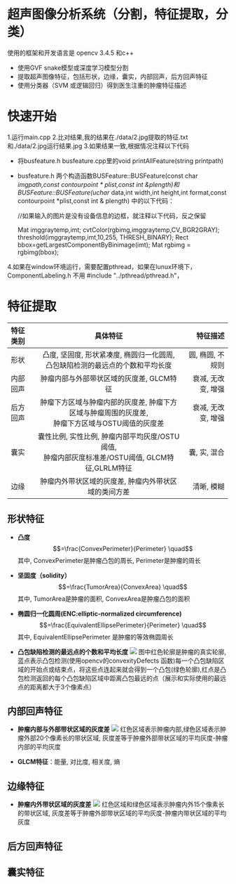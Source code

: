 # 超声图像分析系统（分割，特征提取，分类）

 使用的框架和开发语言是 opencv 3.4.5 和c++
 * 使用GVF snake模型或深度学习模型分割
 * 提取超声图像特征，包括形状，边缘，囊实，内部回声，后方回声特征
 * 使用分类器（SVM 或逻辑回归）得到医生注重的肿瘤特征描述
 
 
 # 快速开始
 
1.运行main.cpp
2.比对结果,我的结果在./data/2.jpg提取的特征.txt 和./data/2.jpg运行结果.jpg
3.如果结果一致,根据情况注释以下代码
* 将busfeature.h busfeature.cpp里的void printAllFeature(string printpath)
* busfeature.h 两个构造函数BUSFeature::BUSFeature(const char *imgpath,const contourpoint * plist,const int &plength)和 BUSFeature::BUSFeature(uchar* data,int width,int height,int format,const contourpoint *plist,const int & plength)
中的以下代码：

    //如果输入的图片是没有设备信息的边框，就注释以下代码，反之保留
    
	
    Mat imggraytemp,imt;
    cvtColor(rgbimg,imggraytemp,CV_BGR2GRAY);
    threshold(imggraytemp,imt,10,255, THRESH_BINARY);
    Rect bbox=getLargestComponentByBinimage(imt);
    Mat rgbimg = rgbimg(bbox);
	
4.如果在window环境运行，需要配置pthread，如果在lunux环境下，ComponentLabeling.h 不用 #include "../pthread/pthread.h"，

 # 特征提取
 
| 特征类别 | 具体特征 | 特征描述 |
| :--------------- |:---------------:| ---------------:|
| 形状  |凸度, 坚固度, 形状紧凑度, 椭圆归一化圆周, <br> 凸包缺陷检测的最远点的个数和平均长度|圆, 椭圆, 不规则|
|内部回声|肿瘤内部与外部带状区域的灰度差, GLCM特征 | 衰减, 无改变, 增强 |
|后方回声 |肿瘤下方区域与肿瘤内部的灰度差, 肿瘤下方区域与肿瘤周围的灰度差,<br> 肿瘤下方区域与OSTU阈值的灰度差| 衰减, 无改变, 增强|
|囊实  | 囊性比例, 实性比例, 肿瘤内部平均灰度/OSTU阈值, <br>肿瘤内部灰度标准差/OSTU阈值, GLCM特征,GLRLM特征 |囊, 实, 混合|
|边缘  | 肿瘤内外带状区域的灰度差, 肿瘤内外带状区域的类间方差  |清晰, 模糊|

## 形状特征

* **凸度** $$=\frac{ConvexPerimeter}{Perimeter} \quad$$  其中, ConvexPerimeter是肿瘤凸包的周长, Perimeter是肿瘤的周长

* **坚固度（solidity）** $$=\frac{TumorArea}{ConvexArea} \quad$$ 其中, TumorArea是肿瘤的面积, ConvexArea是肿瘤凸包的面积

* **椭圆归一化圆周(ENC:elliptic-normalized circumference)**$$=\frac{EquivalentEllipsePerimeter}{Perimeter} \quad$$ 其中, EquivalentEllipsePerimeter 是肿瘤的等效椭圆周长

* **凸包缺陷检测的最远点的个数和平均长度**
![](https://github.com/WenTao-Rong/Medical_Image_Feature_Extraction/raw/master/doc/Convex_Test.jpg)
图中红色轮廓是肿瘤的真实轮廓, 蓝点表示凸包检测(使用opencv的convexityDefects 函数)每一个凸包缺陷区域的开始点或结束点，将这些点连起来就会得到一个凸包(绿色轮廓),红点是凸包检测返回的每个凸包缺陷区域中距离凸包最远的点（展示和实际使用的最远点的距离都大于3个像素点） 

## 内部回声特征

* **肿瘤内部与外部带状区域的灰度差**
![](https://github.com/WenTao-Rong/Medical_Image_Feature_Extraction/raw/master/doc/TumorInnerOutter1.jpg)
红色区域表示肿瘤内部,绿色区域表示肿瘤外部20个像素长的带状区域, 灰度差等于肿瘤外部带状区域的平均灰度-肿瘤内部的平均灰度

* **GLCM特征**：能量, 对比度, 相关度, 熵 

## 边缘特征

* **肿瘤内外带状区域的灰度差**
![](https://github.com/WenTao-Rong/Medical_Image_Feature_Extraction/raw/master/doc/TumorInnerOutter2.jpg)
红色区域和绿色区域表示肿瘤内外15个像素长的带状区域, 灰度差等于肿瘤外部带状区域的平均灰度-肿瘤内带状区域的平均灰度

## 后方回声特征

## 囊实特征


